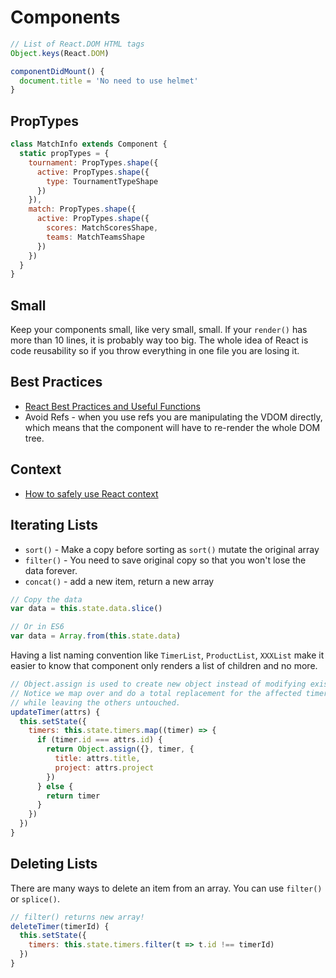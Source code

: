 # Components

```js
// List of React.DOM HTML tags
Object.keys(React.DOM)
```

```js
componentDidMount() {
  document.title = 'No need to use helmet'
}
```

## PropTypes

```js
class MatchInfo extends Component {
  static propTypes = {
    tournament: PropTypes.shape({
      active: PropTypes.shape({
        type: TournamentTypeShape
      })
    }),
    match: PropTypes.shape({
      active: PropTypes.shape({
        scores: MatchScoresShape,
        teams: MatchTeamsShape
      })
    })
  }
}
```

## Small

Keep your components small, like very small, small. If your `render()` has more than 10 lines, it is probably way too big. The whole idea of React is code reusability so if you throw everything in one file you are losing it.

## Best Practices

* [React Best Practices and Useful Functions](https://medium.com/@nesbtesh/react-best-practices-a76fd0fbef21#.l2hcddyp7)
* Avoid Refs - when you use refs you are manipulating the VDOM directly, which means that the component will have to re-render the whole DOM tree.

## Context

* [How to safely use React context](https://medium.com/@mweststrate/how-to-safely-use-react-context-b7e343eff076#.495c4jfrr)

## Iterating Lists

* `sort()` - Make a copy before sorting as `sort()` mutate the original array
* `filter()` - You need to save original copy so that you won't lose the data forever.
* `concat()` - add a new item, return a new array

```js
// Copy the data
var data = this.state.data.slice()

// Or in ES6
var data = Array.from(this.state.data)
```

Having a list naming convention like `TimerList`, `ProductList`, `XXXList` make it easier to know that component only renders a list of children and no more.

```js
// Object.assign is used to create new object instead of modifying existing ones.
// Notice we map over and do a total replacement for the affected timer,
// while leaving the others untouched.
updateTimer(attrs) {
  this.setState({
    timers: this.state.timers.map((timer) => {
      if (timer.id === attrs.id) {
        return Object.assign({}, timer, {
          title: attrs.title,
          project: attrs.project
        })
      } else {
        return timer
      }
    })
  })
}
```

## Deleting Lists

There are many ways to delete an item from an array. You can use `filter()` or `splice()`.

```js
// filter() returns new array!
deleteTimer(timerId) {
  this.setState({
    timers: this.state.timers.filter(t => t.id !== timerId)
  })
}
```
